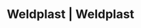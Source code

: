 ---
Link: "file:/Users/vinayakpatel/Downloads/www.weldplast.cz/eshop_products_compare/add/eshop-products-variant105"
product_name: "null"
product_id: "null"
title: "Weldplast | Weldplast"
product_desc: ""
product_specs: ""
product_downloads: ""
href: ""
accessories: ""
similar_products: ""
---